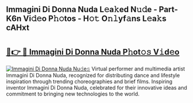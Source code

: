 ## Immagini Di Donna Nuda L𝚎a𝚔ed N𝚞𝚍e - Part-K6n Vi𝚍𝚎o P𝚑𝚘tos - H𝚘𝚝 O𝚗𝚕yf𝚊ns L𝚎a𝚔s cAHxt

# <h2><a href="http://kfcj0d0.oniu.top/?m=Immagini+Di+Donna+Nuda">🔗👉 🔴 Immagini Di Donna Nuda P𝚑ot𝚘𝚜 V𝚒d𝚎o</a></h2>

[![Immagini Di Donna Nuda Nu𝚍e𝚜](https://i.imgur.com/0qMVB7G.gif)](http://kfcj0d0.oniu.top/?m=Immagini+Di+Donna+Nuda)
Virtual performer and multimedia artist Immagini Di Donna Nuda, recognized for distributing dance and lifestyle inspiration through trending choreographies and brief films. Inspiring inventor Immagini Di Donna Nuda, celebrated for their innovative ideas and commitment to bringing new technologies to the world.  
